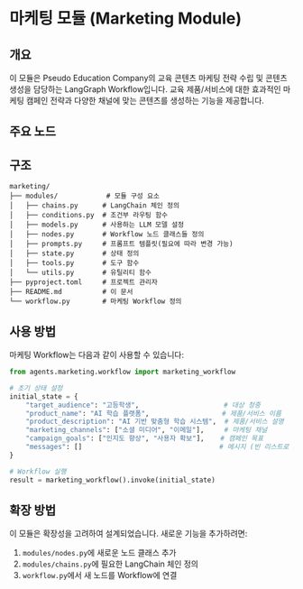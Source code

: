 # 마케팅 모듈 (Marketing Module)

## 개요

이 모듈은 Pseudo Education Company의 교육 콘텐츠 마케팅 전략 수립 및 콘텐츠 생성을 담당하는 LangGraph Workflow입니다. 교육 제품/서비스에 대한 효과적인 마케팅 캠페인 전략과 다양한 채널에 맞는 콘텐츠를 생성하는 기능을 제공합니다.

## 주요 노드

<!-- 노드에 대한 설명을 추가해주세요. -->

## 구조

```
marketing/
├── modules/            # 모듈 구성 요소
│   ├── chains.py      # LangChain 체인 정의
│   ├── conditions.py  # 조건부 라우팅 함수
│   ├── models.py      # 사용하는 LLM 모델 설정
│   ├── nodes.py       # Workflow 노드 클래스들 정의
│   ├── prompts.py     # 프롬프트 템플릿(필요에 따라 변경 가능)
│   ├── state.py       # 상태 정의
│   ├── tools.py       # 도구 함수
│   └── utils.py       # 유틸리티 함수
├── pyproject.toml     # 프로젝트 관리자
├── README.md          # 이 문서
└── workflow.py        # 마케팅 Workflow 정의
```

## 사용 방법

마케팅 Workflow는 다음과 같이 사용할 수 있습니다:

```python
from agents.marketing.workflow import marketing_workflow

# 초기 상태 설정
initial_state = {
    "target_audience": "고등학생",                     # 대상 청중
    "product_name": "AI 학습 플랫폼",                  # 제품/서비스 이름
    "product_description": "AI 기반 맞춤형 학습 시스템",  # 제품/서비스 설명
    "marketing_channels": ["소셜 미디어", "이메일"],     # 마케팅 채널
    "campaign_goals": ["인지도 향상", "사용자 확보"],    # 캠페인 목표
    "messages": []                                  # 메시지 (빈 리스트로 초기화)
}

# Workflow 실행
result = marketing_workflow().invoke(initial_state)
```

## 확장 방법

이 모듈은 확장성을 고려하여 설계되었습니다. 새로운 기능을 추가하려면:

1. `modules/nodes.py`에 새로운 노드 클래스 추가
2. `modules/chains.py`에 필요한 LangChain 체인 정의
3. `workflow.py`에서 새 노드를 Workflow에 연결